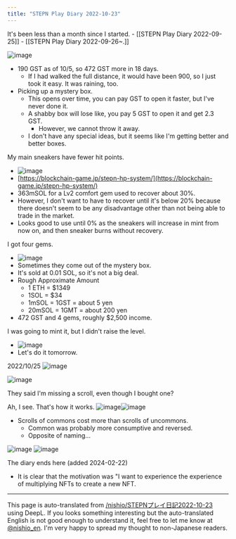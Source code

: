 ```yaml
---
title: "STEPN Play Diary 2022-10-23"
---
```


It's been less than a month since I started.
    - [[STEPN Play Diary 2022-09-25]]
    - [[STEPN Play Diary 2022-09-26~.]]

![image](https://gyazo.com/20d32ed5c6144b0047b289a9c7a64484/thumb/1000)
- 190 GST as of 10/5, so 472 GST more in 18 days.
    - If I had walked the full distance, it would have been 900, so I just took it easy. It was raining, too.
- Picking up a mystery box.
    - This opens over time, you can pay GST to open it faster, but I've never done it.
    - A shabby box will lose like, you pay 5 GST to open it and get 2.3 GST.
        - However, we cannot throw it away.
    - I don't have any special ideas, but it seems like I'm getting better and better boxes.

My main sneakers have fewer hit points.
- ![image](https://gyazo.com/44f78b73266e8b843962ae39046b0a9d/thumb/1000)
- [https://blockchain-game.jp/stepn-hp-system/](https://blockchain-game.jp/stepn-hp-system/)
- 363mSOL for a Lv2 comfort gem used to recover about 30%.
- However, I don't want to have to recover until it's below 20% because there doesn't seem to be any disadvantage other than not being able to trade in the market.
- Looks good to use until 0% as the sneakers will increase in mint from now on, and then sneaker burns without recovery.

I got four gems.
- ![image](https://gyazo.com/50ff81742f4e62df7865d9ab54483d65/thumb/1000)
- Sometimes they come out of the mystery box.
- It's sold at 0.01 SOL, so it's not a big deal.
- Rough Approximate Amount
    - 1 ETH = $1349
    - 1SOL = $34
    - 1mSOL = 1GST = about 5 yen
    - 20mSOL = 1GMT = about 200 yen
- 472 GST and 4 gems, roughly $2,500 income.

I was going to mint it, but I didn't raise the level.
- ![image](https://gyazo.com/7dbd19bd6e1ac70c3e5b42070eefcbcc/thumb/1000)
- Let's do it tomorrow.


2022/10/25
![image](https://gyazo.com/07aefafbf84146c72dd30f0825ca9540/thumb/1000)

![image](https://gyazo.com/766d83905d4a39c01ae50e491ba60fda/thumb/1000)

They said I'm missing a scroll, even though I bought one?

Ah, I see. That's how it works.
![image](https://gyazo.com/c7821a97922038d049270bbd4dcd3598/thumb/1000)![image](https://gyazo.com/ece348627fefad6c9e00f0fe8af1afc0/thumb/1000)
- Scrolls of commons cost more than scrolls of uncommons.
    - Common was probably more consumptive and reversed.
    - Opposite of naming...

![image](https://gyazo.com/096a63f403ee22229c8a37261b81bdb3/thumb/1000)
![image](https://gyazo.com/8c293db5dfbb1692952846da3102839f/thumb/1000)


The diary ends here (added 2024-02-22)
- It is clear that the motivation was "I want to experience the experience of multiplying NFTs to create a new NFT.

---
This page is auto-translated from [/nishio/STEPNプレイ日記2022-10-23](https://scrapbox.io/nishio/STEPNプレイ日記2022-10-23) using DeepL. If you looks something interesting but the auto-translated English is not good enough to understand it, feel free to let me know at [@nishio_en](https://twitter.com/nishio_en). I'm very happy to spread my thought to non-Japanese readers.